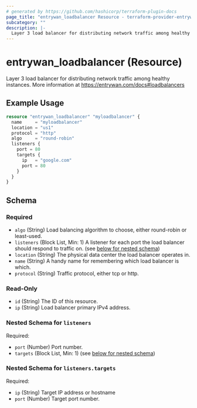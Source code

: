 ```yaml
---
# generated by https://github.com/hashicorp/terraform-plugin-docs
page_title: "entrywan_loadbalancer Resource - terraform-provider-entrywan"
subcategory: ""
description: |-
  Layer 3 load balancer for distributing network traffic among healthy instances.  More information at https://entrywan.com/docs#loadbalancers
---
```


# entrywan_loadbalancer (Resource)

Layer 3 load balancer for distributing network traffic among healthy instances.  More information at https://entrywan.com/docs#loadbalancers

## Example Usage

```terraform
resource "entrywan_loadbalancer" "myloadbalancer" {
  name     = "myloadbalancer"
  location = "us1"
  protocol = "http"
  algo     = "round-robin"
  listeners {
    port = 80
    targets {
      ip   = "google.com"
      port = 80
    }
  }
}
```

<!-- schema generated by tfplugindocs -->
## Schema

### Required

- `algo` (String) Load balancing algorithm to choose, either round-robin or least-used.
- `listeners` (Block List, Min: 1) A listener for each port the load balancer should respond to traffic on. (see [below for nested schema](#nestedblock--listeners))
- `location` (String) The physical data center the load balancer operates in.
- `name` (String) A handy name for remembering which load balancer is which.
- `protocol` (String) Traffic protocol, either tcp or http.

### Read-Only

- `id` (String) The ID of this resource.
- `ip` (String) Load balancer primary IPv4 address.

<a id="nestedblock--listeners"></a>
### Nested Schema for `listeners`

Required:

- `port` (Number) Port number.
- `targets` (Block List, Min: 1) (see [below for nested schema](#nestedblock--listeners--targets))

<a id="nestedblock--listeners--targets"></a>
### Nested Schema for `listeners.targets`

Required:

- `ip` (String) Target IP address or hostname
- `port` (Number) Target port number.
